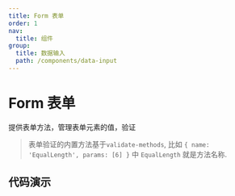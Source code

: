 ```yaml
---
title: Form 表单
order: 1
nav:
  title: 组件
group:
  title: 数据输入
  path: /components/data-input
---
```


# Form 表单

提供表单方法，管理表单元素的值，验证

> 表单验证的内置方法基于`validate-methods`, 比如 `{ name: 'EqualLength', params: [6] }` 中 `EqualLength` 就是方法名称.

## 代码演示

<code src="./demo/index.tsx" />

<API src="../../../src/Form/Form.tsx"></API>

<API src="../../../src/Form/FormItem.tsx"></API>
